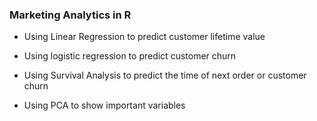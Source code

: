 ### Marketing Analytics in R


- Using Linear Regression to predict customer lifetime value

- Using logistic regression to predict customer churn

- Using Survival Analysis to predict the time of next order or customer churn

- Using PCA to show important variables

